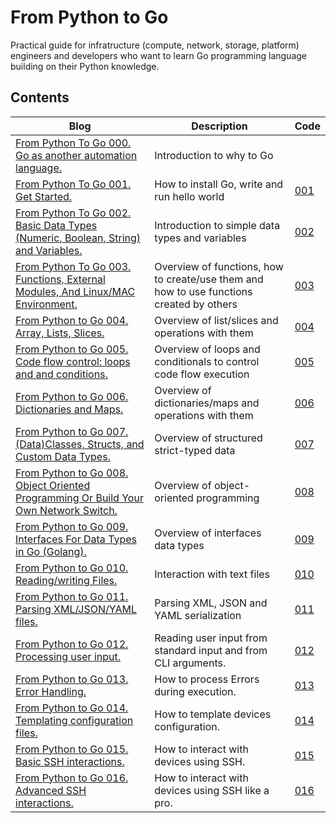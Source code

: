 # From Python to Go
Practical guide for infratructure (compute, network, storage, platform) engineers and developers who want to learn Go programming language building on their Python knowledge.

## Contents
| Blog | Description | Code |
| --- | --- | --- |
| [From Python To Go 000. Go as another automation language.](https://bit.ly/4ecJwOa) | Introduction to why to Go | |
| [From Python To Go 001. Get Started.](https://bit.ly/4fxXvir) | How to install Go, write and run hello world | [001](https://github.com/karneliuk-com/from-python-to-go/tree/main/code/001) |
| [From Python To Go 002. Basic Data Types (Numeric, Boolean, String) and Variables.](https://bit.ly/3UP2lA3) | Introduction to simple data types and variables | [002](https://github.com/karneliuk-com/from-python-to-go/tree/main/code/002) |
| [From Python To Go 003. Functions, External Modules, And Linux/MAC Environment.](https://bit.ly/48USJJZ) | Overview of functions, how to create/use them and how to use functions created by others | [003](https://github.com/karneliuk-com/from-python-to-go/tree/main/code/003) |
| [From Python to Go 004. Array, Lists, Slices.](https://bit.ly/4fZstAs) | Overview of list/slices and operations with them | [004](https://github.com/karneliuk-com/from-python-to-go/tree/main/code/004) |
| [From Python to Go 005. Code flow control: loops and and conditions.](https://bit.ly/4ipT4sy) | Overview of loops and conditionals to control code flow execution | [005](https://github.com/karneliuk-com/from-python-to-go/tree/main/code/005) |
| [From Python to Go 006. Dictionaries and Maps.](https://bit.ly/3VvOgYz) | Overview of dictionaries/maps and operations with them | [006](https://github.com/karneliuk-com/from-python-to-go/tree/main/code/006) |
| [From Python to Go 007.(Data)Classes, Structs, and Custom Data Types.](https://bit.ly/3VE26sb) | Overview of structured strict-typed data | [007](https://github.com/karneliuk-com/from-python-to-go/tree/main/code/007) |
| [From Python to Go 008. Object Oriented Programming Or Build Your Own Network Switch.](https://bit.ly/3DpZmbB) | Overview of object-oriented programming | [008](https://github.com/karneliuk-com/from-python-to-go/tree/main/code/008) |
| [From Python to Go 009. Interfaces For Data Types in Go (Golang).](https://bit.ly/4fMOy4P) | Overview of interfaces data types | [009](https://github.com/karneliuk-com/from-python-to-go/tree/main/code/009) |
| [From Python to Go 010. Reading/writing Files.](https://bit.ly/4jryQ2b) | Interaction with text files | [010](https://github.com/karneliuk-com/from-python-to-go/tree/main/code/010) |
| [From Python to Go 011. Parsing XML/JSON/YAML files.](https://bit.ly/3DW6M6w) | Parsing XML, JSON and YAML serialization | [011](https://github.com/karneliuk-com/from-python-to-go/tree/main/code/011) |
| [From Python to Go 012. Processing user input.](https://bit.ly/42to8lF) | Reading user input from standard input and from CLI arguments. | [012](https://github.com/karneliuk-com/from-python-to-go/tree/main/code/012) |
| [From Python to Go 013. Error Handling.](https://bit.ly/40WszUE) | How to process Errors during execution. | [013](https://github.com/karneliuk-com/from-python-to-go/tree/main/code/013) |
| [From Python to Go 014. Templating configuration files.](https://bit.ly/4aTqFro) | How to template devices configuration. | [014](https://github.com/karneliuk-com/from-python-to-go/tree/main/code/014) |
| [From Python to Go 015. Basic SSH interactions.](https://bit.ly/3ERJ0Jy) | How to interact with devices using SSH. | [015](https://github.com/karneliuk-com/from-python-to-go/tree/main/code/015) |
| [From Python to Go 016. Advanced SSH interactions.](https://bit.ly/4ixS8kX) | How to interact with devices using SSH like a pro. | [016](https://github.com/karneliuk-com/from-python-to-go/tree/main/code/016) |
